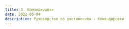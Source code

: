 ```yaml
---
title: 3. Командировки
date: 2022-05-04   
description: Руководство по достижениям - Командировки      
---
```

 
